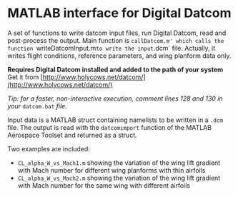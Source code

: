 # MATLAB interface for Digital Datcom
A set of functions to write datcom input files, run Digital Datcom, read and post-process the output.
Main function is `callDatcom.m' which calls the function `writeDatcomInput.m` to write the input `.dcm` file.
Actually, it writes flight conditions, reference parameters, and wing planform data only.

**Requires Digital Datcom installed and added to the path of your system**
Get it from [http://www.holycows.net/datcom/](http://www.holycows.net/datcom/)

*Tip: for a faster, non-interactive execution, comment lines 128 and 130 in your* `datcom.bat` *file.*

Input data is a MATLAB struct containing namelists to be written in a `.dcm` file. The output is read with the
`datcomimport` function of the MATLAB Aerospace Toolset and returned as a struct.

Two examples are included:
 * `CL_alpha_W_vs_Mach1.m` showing the variation of the wing lift gradient with Mach number for different wing planforms with thin airfoils
 * `CL_alpha_W_vs_Mach2.m` showing the variation of the wing lift gradient with Mach number for the same wing with different airfoils 
